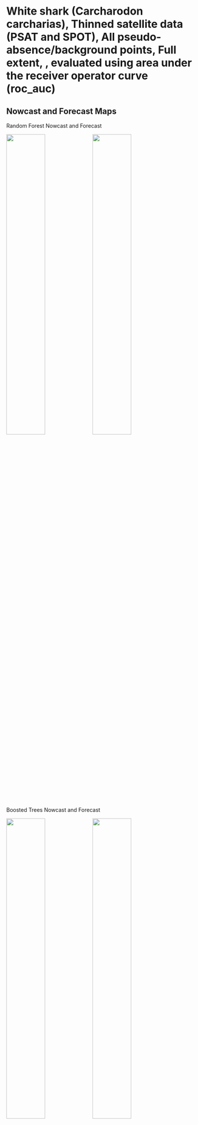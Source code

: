 White shark (Carcharodon carcharias), Thinned satellite data (PSAT and
SPOT), All pseudo-absence/background points, Full extent, , evaluated
using area under the receiver operator curve (roc_auc)
================

## Nowcast and Forecast Maps

Random Forest Nowcast and Forecast

<img src="../tidy_reports/versions/c11/000710/c11.000710.01_12_rf_compiled_casts.png" width="45%" /><img src="../tidy_reports/versions/c11/000714/c11.000714.01_12_rf_compiled_casts.png" width="45%" />

Boosted Trees Nowcast and Forecast

<img src="../tidy_reports/versions/c11/000710/c11.000710.01_12_bt_compiled_casts.png" width="45%" /><img src="../tidy_reports/versions/c11/000714/c11.000714.01_12_bt_compiled_casts.png" width="45%" />

Maxnet Trees Nowcast and Forecast

<img src="../tidy_reports/versions/c11/000710/c11.000710.01_12_maxent_compiled_casts.png" width="45%" /><img src="../tidy_reports/versions/c11/000714/c11.000714.01_12_maxent_compiled_casts.png" width="45%" />

GAM Nowcast and Forecast

<img src="../tidy_reports/versions/c11/000710/c11.000710.01_12_gam_compiled_casts.png" width="45%" /><img src="../tidy_reports/versions/c11/000714/c11.000714.01_12_gam_compiled_casts.png" width="45%" />

GLM Nowcast and Forecast

<img src="../tidy_reports/versions/c11/000710/c11.000710.01_12_glm_compiled_casts.png" width="45%" /><img src="../tidy_reports/versions/c11/000714/c11.000714.01_12_glm_compiled_casts.png" width="45%" />

## Metrics

| model_type |   roc_auc |
|:-----------|----------:|
| rf         | 0.9956287 |
| bt         | 0.7710342 |
| maxnet     | 0.7589625 |
| gam        | 0.7573671 |
| glm        | 0.7191559 |

Metrics by model type

## Variable Importance

![](/mnt/ecocast/projects/koliveira/subprojects/carcharodon/workflows/tidy_md/versions/m11/00071/m11.00071_tidy_compiled_files/figure-gfm/variable%20importance-1.png)<!-- -->

